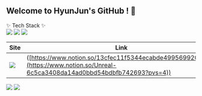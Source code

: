 ## Welcome to HyunJun's GitHub ! 👋

✨ Tech Stack ✨ <br>
  <img src="https://img.shields.io/badge/Unreal-20232a.svg?style=for-the-badge&logo=Unreal Engine&logoColor=#0E1128" /> <img src="https://img.shields.io/badge/Blueprint-20232a.svg?style=for-the-badge&logo=blueprint&logoColor=#137CBD" /> <img src="https://img.shields.io/badge/C++-20232a.svg?style=for-the-badge&logo=cplusplus&logoColor=#00599C" />

Site|Link|
---|---|
<img src="https://img.shields.io/badge/Notion-20232a.svg?style=for-the-badge&logo=notion&logoColor=#000000" />  |([https://www.notion.so/13cfec11f5344ecabde4995699202d37](https://www.notion.so/Unreal-6c5ca3408da14ad0bbd54bdbfb742693?pvs=4))|

<img src="https://github-readme-stats.vercel.app/api?username=IiLa00&show_icons=true&theme=radical" />
<img src="https://github-readme-stats.vercel.app/api/top-langs/?username=IiLa00&layout=compact" />




<!--
**IiLa00/IiLa00** is a ✨ _special_ ✨ repository because its `README.md` (this file) appears on your GitHub profile.

Here are some ideas to get you started:

- 🔭 I’m currently working on ...
- 🌱 I’m currently learning ...
- 👯 I’m looking to collaborate on ...
- 🤔 I’m looking for help with ...
- 💬 Ask me about ...
- 📫 How to reach me: ...
- 😄 Pronouns: ...
- ⚡ Fun fact: ...
-->
